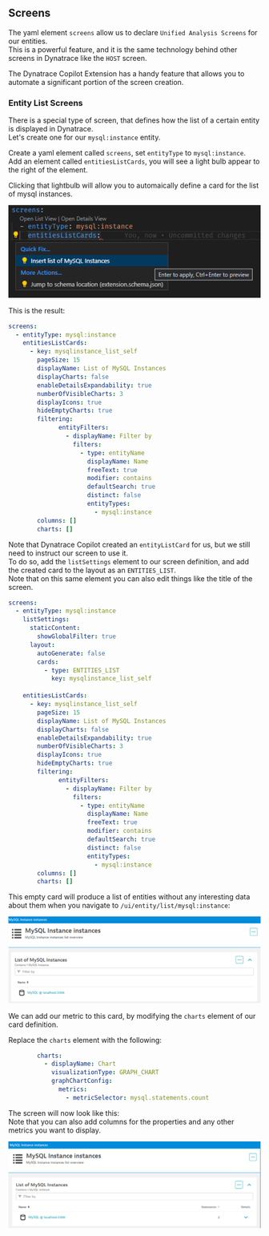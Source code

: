 ## Screens

The yaml element `screens` allow us to declare `Unified Analysis Screens` for our entities.  
This is a powerful feature, and it is the same technology behind other screens in Dynatrace like the `HOST` screen.  


The Dynatrace Copilot Extension has a handy feature that allows you to automate a significant portion of the screen creation.  


### Entity List Screens

There is a special type of screen, that defines how the list of a certain entity is displayed in Dynatrace.  
Let's create one for our `mysql:instance` entity.

Create a yaml element called `screens`, set `entityType` to `mysql:instance`.   
Add an element called `entitiesListCards`, you will see a light bulb appear to the right of the element.  

Clicking that lightbulb will allow you to automaically define a card for the list of mysql instances.


![mysql-06-screens-01.png](../../../assets/images/mysql-06-screens-01.png)

This is the result:

```yaml
screens:
  - entityType: mysql:instance
    entitiesListCards:
      - key: mysqlinstance_list_self
        pageSize: 15
        displayName: List of MySQL Instances
        displayCharts: false
        enableDetailsExpandability: true
        numberOfVisibleCharts: 3
        displayIcons: true
        hideEmptyCharts: true
        filtering: 
              entityFilters:
                - displayName: Filter by
                  filters:
                    - type: entityName
                      displayName: Name
                      freeText: true
                      modifier: contains
                      defaultSearch: true
                      distinct: false
                      entityTypes:
                        - mysql:instance
        columns: []
        charts: []
```

Note that Dynatrace Copilot created an `entityListCard` for us, but we still need to instruct our screen to use it.  
To do so, add the `listSettings` element to our screen definition, and add the created card to the layout as an `ENTITIES_LIST`.  
Note that on this same element you can also edit things like the title of the screen.  

```yaml
screens:
  - entityType: mysql:instance
    listSettings:
      staticContent:
        showGlobalFilter: true
      layout:
        autoGenerate: false
        cards:
          - type: ENTITIES_LIST
            key: mysqlinstance_list_self
    
    entitiesListCards:
      - key: mysqlinstance_list_self
        pageSize: 15
        displayName: List of MySQL Instances
        displayCharts: false
        enableDetailsExpandability: true
        numberOfVisibleCharts: 3
        displayIcons: true
        hideEmptyCharts: true
        filtering: 
              entityFilters:
                - displayName: Filter by
                  filters:
                    - type: entityName
                      displayName: Name
                      freeText: true
                      modifier: contains
                      defaultSearch: true
                      distinct: false
                      entityTypes:
                        - mysql:instance
        columns: []
        charts: []
```

This empty card will produce a list of entities without any interesting data about them when you navigate to `/ui/entity/list/mysql:instance`:


![mysql-07-screens-list.png](../../../assets/images/mysql-07-screens-list.png)

We can add our metric to this card, by modifying the `charts` element of our card definition.


Replace the `charts` element with the following:

```yaml
        charts: 
          - displayName: Chart
            visualizationType: GRAPH_CHART
            graphChartConfig:
              metrics:
                - metricSelector: mysql.statements.count
```

The screen will now look like this:  
Note that you can also add columns for the properties and any other metrics you want to display.

![mysql-08-screens-list.png](../../../assets/images/mysql-08-screens-list.png)